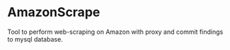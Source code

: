 # AmazonScrape
Tool to perform web-scraping on Amazon with proxy and commit findings to mysql database.
